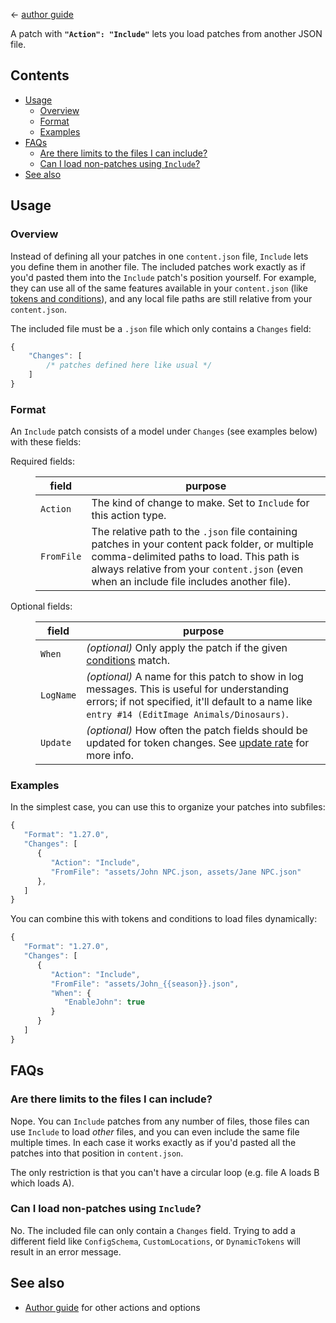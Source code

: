 ﻿← [author guide](../author-guide.md)

A patch with **`"Action": "Include"`** lets you load patches from another JSON file.

## Contents
* [Usage](#usage)
  * [Overview](#overview)
  * [Format](#format)
  * [Examples](#examples)
* [FAQs](#faqs)
  * [Are there limits to the files I can include?](#are-there-limits-to-the-files-i-can-include)
  * [Can I load non-patches using `Include`?](#can-i-load-non-patches-using-include)
* [See also](#see-also)

## Usage
### Overview
Instead of defining all your patches in one `content.json` file, `Include` lets you define them
in another file. The included patches work exactly as if you'd pasted them into the `Include`
patch's position yourself. For example, they can use all of the same features  available in your
`content.json` (like [tokens and conditions](../author-guide.md#tokens)), and any local file paths
are still relative from your `content.json`.

The included file must be a `.json` file which only contains a `Changes` field:
```js
{
    "Changes": [
        /* patches defined here like usual */
    ]
}
```

### Format
An `Include` patch consists of a model under `Changes` (see examples below) with these fields:

<dl>
<dt>Required fields:</dt>
<dd>

field     | purpose
--------- | -------
`Action`  | The kind of change to make. Set to `Include` for this action type.
`FromFile` | The relative path to the `.json` file containing patches in your content pack folder, or multiple comma-delimited paths to load. This path is always relative from your `content.json` (even when an include file includes another file).

</td>
</tr>

</dd>
<dt>Optional fields:</dt>
<dd>

field     | purpose
--------- | -------
`When`    | _(optional)_ Only apply the patch if the given [conditions](../author-guide.md#conditions) match.
`LogName` | _(optional)_ A name for this patch to show in log messages. This is useful for understanding errors; if not specified, it'll default to a name like `entry #14 (EditImage Animals/Dinosaurs)`.
`Update`  | _(optional)_ How often the patch fields should be updated for token changes. See [update rate](../author-guide.md#update-rate) for more info.

</dd>
</dl>

### Examples
In the simplest case, you can use this to organize your patches into subfiles:

```js
{
   "Format": "1.27.0",
   "Changes": [
      {
         "Action": "Include",
         "FromFile": "assets/John NPC.json, assets/Jane NPC.json"
      },
   ]
}
```

You can combine this with tokens and conditions to load files dynamically:

```js
{
   "Format": "1.27.0",
   "Changes": [
      {
         "Action": "Include",
         "FromFile": "assets/John_{{season}}.json",
         "When": {
            "EnableJohn": true
         }
      }
   ]
}
```

## FAQs
### Are there limits to the files I can include?
Nope. You can `Include` patches from any number of files, those files can use `Include` to load
_other_ files, and you can even include the same file multiple times. In each case it works exactly
as if you'd pasted all the patches into that position in `content.json`.

The only restriction is that you can't have a circular loop (e.g. file A loads B which loads A).

### Can I load non-patches using `Include`?
No. The included file can only contain a `Changes` field. Trying to add a different field like
`ConfigSchema`, `CustomLocations`, or `DynamicTokens` will result in an error message.

## See also
* [Author guide](../author-guide.md) for other actions and options
